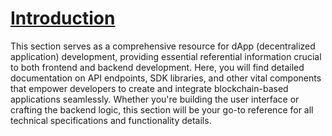 # [Introduction](https://docs.kaia.io/references)

This section serves as a comprehensive resource for dApp (decentralized application) development, providing essential referential information crucial to both frontend and backend development. Here, you will find detailed documentation on API endpoints, SDK libraries, and other vital components that empower developers to create and integrate blockchain-based applications seamlessly. Whether you're building the user interface or crafting the backend logic, this section will be your go-to reference for all technical specifications and functionality details.
